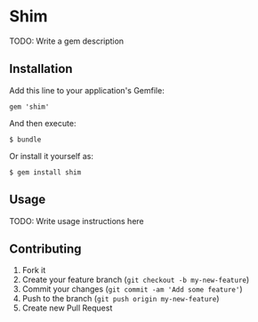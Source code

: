 # Shim

TODO: Write a gem description

## Installation

Add this line to your application's Gemfile:

    gem 'shim'

And then execute:

    $ bundle

Or install it yourself as:

    $ gem install shim

## Usage

TODO: Write usage instructions here

## Contributing

1. Fork it
2. Create your feature branch (`git checkout -b my-new-feature`)
3. Commit your changes (`git commit -am 'Add some feature'`)
4. Push to the branch (`git push origin my-new-feature`)
5. Create new Pull Request
